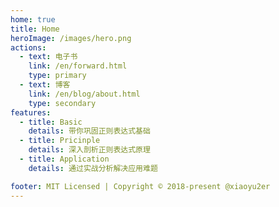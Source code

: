 ```yaml
---
home: true
title: Home
heroImage: /images/hero.png
actions:
  - text: 电子书
    link: /en/forward.html
    type: primary
  - text: 博客
    link: /en/blog/about.html
    type: secondary
features:
  - title: Basic
    details: 带你巩固正则表达式基础
  - title: Pricinple
    details: 深入剖析正则表达式原理
  - title: Application
    details: 通过实战分析解决应用难题

footer: MIT Licensed | Copyright © 2018-present @xiaoyu2er
---
```

